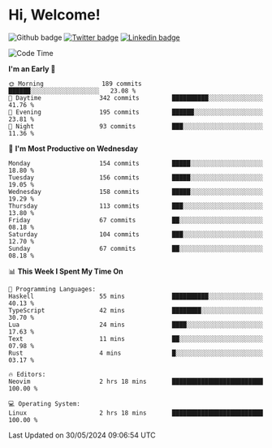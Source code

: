   # Hi, Welcome!
  ![Github badge](https://img.shields.io/github/followers/kraken-afk.svg?style=social&label=Follow&maxAge=2592000)
  [![Twitter badge](https://img.shields.io/badge/-Twitter-00acee?style=flat-square&logo=Twitter&logoColor=white)](https://twitter.com/trshppl)
  [![Linkedin badge](https://img.shields.io/badge/LinkedIn-0077B5?style=flat-square&logo=linkedin&logoColor=white)](https://www.linkedin.com/in/noveanrer)
<!--START_SECTION:waka-->
![Code Time](http://img.shields.io/badge/Code%20Time-225%20hrs%202%20mins-blue)

**I'm an Early 🐤** 

```text
🌞 Morning                189 commits         ██████░░░░░░░░░░░░░░░░░░░   23.08 % 
🌆 Daytime                342 commits         ██████████░░░░░░░░░░░░░░░   41.76 % 
🌃 Evening                195 commits         ██████░░░░░░░░░░░░░░░░░░░   23.81 % 
🌙 Night                  93 commits          ███░░░░░░░░░░░░░░░░░░░░░░   11.36 % 
```
📅 **I'm Most Productive on Wednesday** 

```text
Monday                   154 commits         █████░░░░░░░░░░░░░░░░░░░░   18.80 % 
Tuesday                  156 commits         █████░░░░░░░░░░░░░░░░░░░░   19.05 % 
Wednesday                158 commits         █████░░░░░░░░░░░░░░░░░░░░   19.29 % 
Thursday                 113 commits         ███░░░░░░░░░░░░░░░░░░░░░░   13.80 % 
Friday                   67 commits          ██░░░░░░░░░░░░░░░░░░░░░░░   08.18 % 
Saturday                 104 commits         ███░░░░░░░░░░░░░░░░░░░░░░   12.70 % 
Sunday                   67 commits          ██░░░░░░░░░░░░░░░░░░░░░░░   08.18 % 
```


📊 **This Week I Spent My Time On** 

```text
💬 Programming Languages: 
Haskell                  55 mins             ██████████░░░░░░░░░░░░░░░   40.13 % 
TypeScript               42 mins             ████████░░░░░░░░░░░░░░░░░   30.70 % 
Lua                      24 mins             ████░░░░░░░░░░░░░░░░░░░░░   17.63 % 
Text                     11 mins             ██░░░░░░░░░░░░░░░░░░░░░░░   07.98 % 
Rust                     4 mins              █░░░░░░░░░░░░░░░░░░░░░░░░   03.17 % 

🔥 Editors: 
Neovim                   2 hrs 18 mins       █████████████████████████   100.00 % 

💻 Operating System: 
Linux                    2 hrs 18 mins       █████████████████████████   100.00 % 
```


 Last Updated on 30/05/2024 09:06:54 UTC
<!--END_SECTION:waka-->